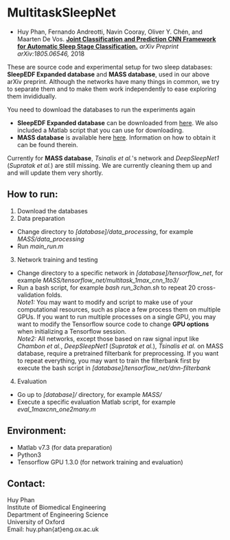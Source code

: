 # MultitaskSleepNet
- Huy Phan, Fernando Andreotti, Navin Cooray, Oliver Y. Chén, and Maarten De Vos. [__Joint Classification and Prediction CNN Framework for Automatic Sleep Stage Classification.__](https://arxiv.org/pdf/1805.06546) _arXiv Preprint arXiv:1805.06546,_ 2018

These are source code and experimental setup for two sleep databases: __SleepEDF Expanded database__ and __MASS database__, used in our above arXiv preprint. Although the networks have many things in common, we try to separate them and to make them work independently to ease exploring them invididually.

You need to download the databases to run the experiments again
- __SleepEDF Expanded database__ can be downloaded from [here](https://www.physionet.org/pn4/sleep-edfx/). We also included a Matlab script that you can use for downloading.
- __MASS database__ is available here [here](https://massdb.herokuapp.com/en/). Information on how to obtain it can be found therein.

Currently for __MASS database__, _Tsinalis et al._'s network and _DeepSleepNet1_ (_Supratak et al._) are still missing. We are currently cleaning them up and and will update them very shortly.

How to run:
-------------
1. Download the databases
2. Data preparation
- Change directory to _\[database\]/data_processing_, for example _MASS/data_processing_
- Run _main_run.m_
3. Network training and testing
- Change directory to a specific network in _\[database\]/tensorflow_net_, for example _MASS/tensorflow_net/multitask_1max_cnn_1to3/_
- Run a bash script, for example _bash run_3chan.sh_ to repeat 20 cross-validation folds.  
_Note1:_ You may want to modify and script to make use of your computational resources, such as place a few process them on multiple GPUs. If you want to run multiple processes on a single GPU, you may want to modify the Tensorflow source code to change __GPU options__ when initializing a Tensorflow session.  
_Note2:_ All networks, except those based on raw signal input like _Chambon et al._, _DeepSleepNet1_ (_Supratak et al._), _Tsinalis et al._ on MASS database, require a pretrained filterbank for preprocessing. If you want to repeat everything, you may want to train the filterbank first by execute the bash script in _\[database\]/tensorflow_net/dnn-filterbank_
4. Evaluation
- Go up to _\[database\]/_ directory, for example _MASS/_
- Execute a specific evaluation Matlab script, for example _eval_1maxcnn_one2many.m_

Environment:
-------------
- Matlab v7.3 (for data preparation)
- Python3
- Tensorflow GPU 1.3.0 (for network training and evaluation)

Contact:
-------------
Huy Phan  
Institute of Biomedical Engineering  
Department of Engineering Science  
University of Oxford  
Email: huy.phan{at}eng.ox.ac.uk

